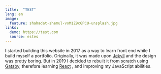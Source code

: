 ```yaml
---
title:  "TEST"
lang: en
image:
  feature: shahadat-shemul-voM1Z9cGPCU-unsplash.jpg
links:
  demo: https://test.com
  source: estes
---
```


I started building this website in 2017 as a way to learn front end while
I build myself a portfolio. Originally, it was made upon
<a href='https://jekyllrb.com/' target='_blank'>Jekyll</a>
and the design was pretty boring. But in 2019 I decided to rebuilt it
from scratch using
<a href='https://www.gatsbyjs.org/' target='_blank'>Gatsby</a>,
therefore learning
<a href='https://es.reactjs.org/' target='_blank'>React</a>
, and improving my JavaScript abilities.
